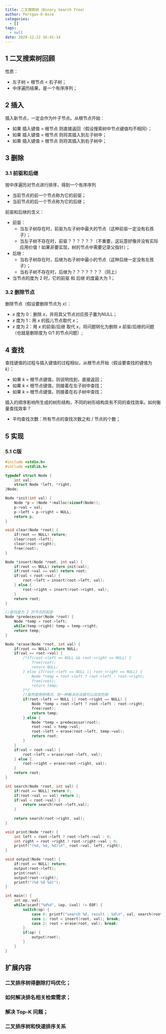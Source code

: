 ```yaml
---
title: 二叉搜索树（Binary Search Tree）
author: Portgas·D·Asce
categories:
  - []
tags:
  - null
date: 2020-12-22 16:41:14
---
```


<!--more-->

## 1 二叉搜索树回顾
性质：
- 左子树 < 根节点 < 右子树；
- 中序遍历结果，是一个有序序列；

## 2 插入
插入新节点，一定会作为叶子节点。从根节点开始：
- 如果 插入键值 = 根节点 则直接返回（假设搜索树中节点键值均不相同）；
- 如果 插入键值 < 根节点 则将其插入到左子树中；
- 如果 插入键值 > 根节点 则将其插入到右子树中；

## 3 删除
### 3.1 前驱和后继
按中序遍历对节点进行排序，得到一个有序序列
- 当前节点的前一个节点称为它的前驱；
- 当前节点的后一个节点称为它的后继；

前驱和后继的含义：
- 前驱：
  - 当左子树存在时，前驱为左子树中最大的节点（这种前驱一定没有右孩子）；
  - 当左子树不存在时，前驱？？？？？？（不重要，这玩意好像并没有实际应用价值！如果非要实现，树的节点中需要记录父指针）；
- 后继：
  - 当右子树存在时，后继为右子树中最小的节点（这种后继一定没有左孩子）；
  - 当右子树不存在时，后继为？？？？？？？（同上）
- 当节点的度为 2 时，它的前驱 和 后继 的度最大为 1；

### 3.2 删除节点 
删除节点（假设要删除节点为 $x$）：
- $x$ 度为 0：删除 $x$，并将其父节点对应孩子置为NULL；
- $x$ 度为 1：用 $x$ 的孤儿节点取代 $x$；
- $x$ 度为 2：用 $x$ 的前驱/后继 取代 $x$，将问题转化为删除 $x$ 前驱/后继的问题（也就是删除度为 0/1 的节点问题）;

## 4 查找
查找键值的过程与插入键值的过程相似，从根节点开始（假设要查找的键值为 $k$）：
- 如果 $k$ = 根节点键值，则说明找到，直接返回；
- 如果 $k$ < 根节点键值，则接着在左子树中查找；
- 如果 $k$ > 根节点键值，则接着在右子树中查找；

插入的顺序影响所生成的树形结构，不同的树形结构具有不同的查找效率。如何衡量查找效率？
- 平均查找次数：所有节点的查找次数之和 / 节点的个数；

## 5 实现
### 5.1 C版
```cpp
#include <stdio.h>
#include <stdlib.h>

typedef struct Node {
    int val;
    struct Node *left, *right;
}Node;

Node *init(int val) {
    Node *p = (Node *)malloc(sizeof(Node));
    p->val = val;
    p->left = p->right = NULL;
    return p;
}

void clear(Node *root) {
    if(root == NULL) return;
    clear(root->left);
    clear(root->right);
    free(root);
}

Node *insert(Node *root, int val) {
    if(root == NULL) return init(val);
    if(root->val == val) return root;
    if(val < root->val) {
        root->left = insert(root->left, val);
    } else {
        root->right = insert(root->right, val);
    }
    return root;
}

//查找度为 2 的节点的前驱
Node *predecessor(Node *root) {
    Node *temp = root->left;
    while(temp->right) temp = temp->right;
    return temp;
}

Node *erase(Node *root, int val) {
    if(root == NULL) return NULL;
    if(val == root->val) {
        /*if(root->left == NULL && root->right == NULL) {
            free(root);
            return NULL;
        } else if(root->left == NULL || root->right == NULL) {
            Node *temp = root->left ? root->left : root->right;
            free(root);
            return temp;
        }*/
        //虽然是两种情况，但一种解决办法就可以双双吃掉
        if(root->left == NULL || root->right == NULL) {
            Node *temp = root->left ? root->left : root->right;
            free(root);
            return temp;
        } else {
            Node *temp = predecessor(root);
            root->val = temp->val;
            root->left = erase(root->left, temp->val);
            return root;
        }
    }
    if(val < root->val) {
        root->left = erase(root->left, val);
    } else {
        root->right = erase(root->right, val);
    }
    return root;
}

int search(Node *root, int val) {
    if(root == NULL) return 0;
    if(root->val == val) return 1;
    if(val < root->val) {
        return search(root->left,val);
    }
        
    return search(root->right, val);
}

void print(Node *root) {
    int left = root->left ? root->left->val : 0;
    int right = root->right ? root->right->val : 0;
    printf("(%d, %d, %d)\n", root->val, left, right);
}

void output(Node *root) {
    if(root == NULL) return;
    output(root->left);
    print(root);
    output(root->right);
    printf("(%d %d %d)");
}

int main() {
    int op, val;
    while(scanf("%d%d", &op, &val) != EOF) {
        switch(op) {
            case 0: printf("search %d, result : %d\n", val, search(root, val)); break;
            case 1: root = insert(root, val); break;
            case 2: root = erase(root, val); break;
        }
        if(op) {
            output(root);
        }
    }
}
```

## 扩展内容
### 二叉排序树得删除打吗优化；
### 如何解决排名相关检索需求；
### 解决 Top-K 问题；
### 二叉排序树和快速排序关系